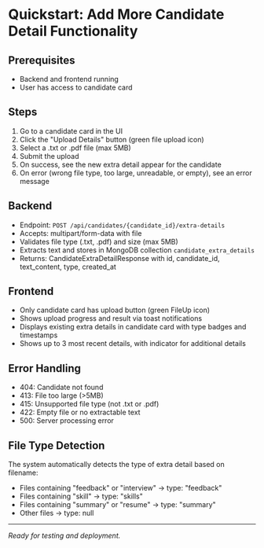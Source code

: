 # Quickstart: Add More Candidate Detail Functionality

## Prerequisites
- Backend and frontend running
- User has access to candidate card

## Steps
1. Go to a candidate card in the UI
2. Click the "Upload Details" button (green file upload icon)
3. Select a .txt or .pdf file (max 5MB)
4. Submit the upload
5. On success, see the new extra detail appear for the candidate
6. On error (wrong file type, too large, unreadable, or empty), see an error message

## Backend
- Endpoint: `POST /api/candidates/{candidate_id}/extra-details`
- Accepts: multipart/form-data with file
- Validates file type (.txt, .pdf) and size (max 5MB)
- Extracts text and stores in MongoDB collection `candidate_extra_details`
- Returns: CandidateExtraDetailResponse with id, candidate_id, text_content, type, created_at

## Frontend
- Only candidate card has upload button (green FileUp icon)
- Shows upload progress and result via toast notifications
- Displays existing extra details in candidate card with type badges and timestamps
- Shows up to 3 most recent details, with indicator for additional details

## Error Handling
- 404: Candidate not found
- 413: File too large (>5MB)
- 415: Unsupported file type (not .txt or .pdf)
- 422: Empty file or no extractable text
- 500: Server processing error

## File Type Detection
The system automatically detects the type of extra detail based on filename:
- Files containing "feedback" or "interview" → type: "feedback"
- Files containing "skill" → type: "skills"  
- Files containing "summary" or "resume" → type: "summary"
- Other files → type: null

---
*Ready for testing and deployment.*
